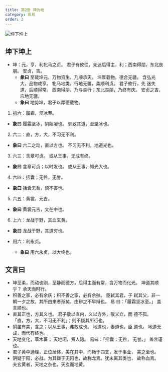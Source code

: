 ```yaml
---
title: 第2卦 坤为地
category: 周易
order: 2
---
```


![坤下坤上](https://upload.wikimedia.org/wikipedia/commons/e/e0/Yijing-02.png)

## 坤下坤上

* 坤：元，亨，利牝马之贞。 君子有攸往，先迷后得主，利；西南得朋，东北丧朋。 安贞，吉。
  * **彖曰** 至哉坤元，万物资生，乃顺承天。 坤厚载物，德合无疆。 含弘光 大，品物咸亨。 牝马地类，行地无疆，柔顺利贞。 君子攸行，先 迷失道，后顺得常。 西南得朋，乃与类行；东北丧朋，乃终有庆。 安贞之吉，应地无疆。 
  * **象曰** 地势坤，君子以厚德载物。

1. 初六：履霜，坚冰至。
  * **象曰** 履霜坚冰，阴始凝也。 驯致其道，至坚冰也。

2. 六二：直，方，大，不习无不利。
  * **象曰** 六二之动，直以方也。 不习无不利，地道光也。

3. 六三：含章可贞。 或从王事，无成有终。
  * **象曰** 含章可贞；以时发也。 或从王事，知光大也。

4. 六四：括囊；无咎，无誉。
  * **象曰** 括囊无咎，慎不害也。

5. 六五：黄裳，元吉。
  * **象曰** 黄裳元吉，文在中也。

6. 上六：龙战于野，其血玄黄。
  * **象曰** 龙战于野，其道穷也。

* 用六：利永贞。
  * **象曰** 用六永贞，以大终也。


## 文言曰

* 坤至柔，而动也刚，至静而德方，后得主而有常，含万物而化光。 坤道其顺乎？ 承天而时行。
* 积善之家，必有余庆；积不善之家，必有余殃。 臣弑其君，子 弑其父，非一朝一夕之故，其所由来者渐矣，由辩之不早辩也。 易 曰：「履霜坚冰至。」 盖言顺也。
* 直其正也，方其义也。 君子敬以直内，义以方外，敬义立，而 德不孤。 「直，方，大，不习无不利」；则不疑其所行也。
* 阴虽有美，含之；以从王事，弗敢成也。 地道也，妻道也，臣 道也。 地道无成，而代有终也。
* 天地变化，草木蕃； 天地闭，贤人隐。 易曰：「括囊；无咎， 无誉。」 盖言谨也。
* 君子黄中通理，正位居体，美在其中，而畅于四支，发于事业， 美之至也。
* 阴疑于阳，必战。为其嫌于无阳也，故称龙焉。犹未离其类也， 故称血焉。 夫玄黄者，天地之杂也，天玄而地黄。 